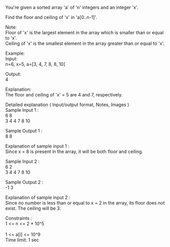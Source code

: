 You're given a sorted array 'a' of 'n' integers and an integer 'x'.</br>

Find the floor and ceiling of 'x' in 'a[0..n-1]'.</br>

Note:</br>
Floor of 'x' is the largest element in the array which is smaller than or equal to 'x'.</br>
Ceiling of 'x' is the smallest element in the array greater than or equal to 'x'.</br>

Example:</br>
Input: </br>
n=6, x=5, a=[3, 4, 7, 8, 8, 10]   </br>

Output:</br>
4</br>

Explanation:</br>
The floor and ceiling of 'x' = 5 are 4 and 7, respectively.</br>

Detailed explanation ( Input/output format, Notes, Images )</br>
Sample Input 1 :</br>
6 8</br>
3 4 4 7 8 10</br>

Sample Output 1 :</br>
8 8</br>

Explanation of sample input 1 :</br>
Since x = 8 is present in the array, it will be both floor and ceiling.</br>

Sample Input 2 :</br>
6 2</br>
3 4 4 7 8 10</br>

Sample Output 2 :</br>
-1 3</br>

Explanation of sample input 2 :</br>
Since no number is less than or equal to x = 2 in the array, its floor does not exist. The ceiling will be 3.</br>

Constraints :</br>
1 <= n <= 2 * 10^5</br>      
1 <= a[i] <= 10^9</br>
Time limit: 1 sec</br>
